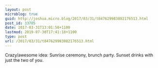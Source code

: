 ```yaml
---
layout: post
microblog: true
guid: http://joshua.micro.blog/2017/03/31/t847629983082176513.html
post_id: 33705
date: 2017-03-31T13:01:50+1100
lastmod: 2019-07-30T17:41:18+1100
type: post
url: /2017/03/31/t847629983082176513.html
---
```

Crazy/awesome idea: Sunrise ceremony, brunch party. Sunset drinks with just the two of you.
